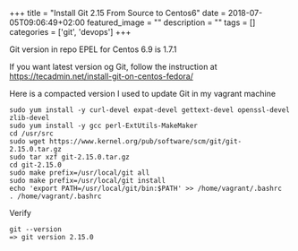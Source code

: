 +++
title =  "Install Git 2.15 From Source to Centos6"
date = 2018-07-05T09:06:49+02:00
featured_image = ""
description = ""
tags = []
categories = ['git', 'devops']
+++

<!--more-->

Git version in repo EPEL for Centos 6.9 is 1.7.1

If you want latest version og Git, follow the instruction at https://tecadmin.net/install-git-on-centos-fedora/

Here is a compacted version I used to update Git in my vagrant machine

    sudo yum install -y curl-devel expat-devel gettext-devel openssl-devel zlib-devel
    sudo yum install -y gcc perl-ExtUtils-MakeMaker
    cd /usr/src
    sudo wget https://www.kernel.org/pub/software/scm/git/git-2.15.0.tar.gz
    sudo tar xzf git-2.15.0.tar.gz
    cd git-2.15.0
    sudo make prefix=/usr/local/git all
    sudo make prefix=/usr/local/git install
    echo 'export PATH=/usr/local/git/bin:$PATH' >> /home/vagrant/.bashrc
    . /home/vagrant/.bashrc


Verify

    git --version
    => git version 2.15.0
